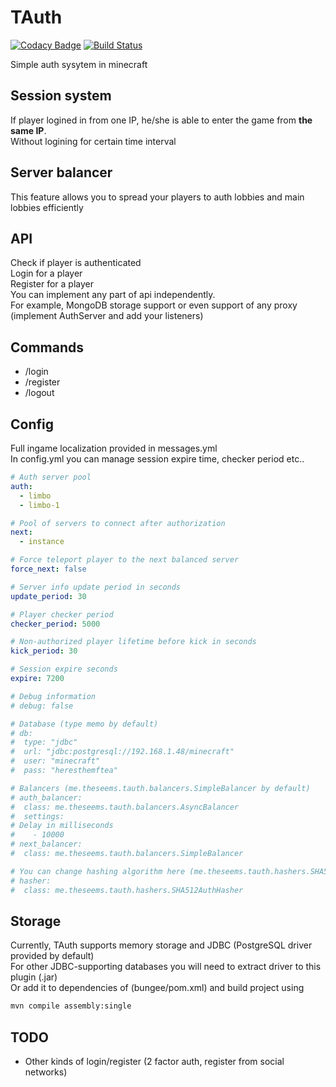 # TAuth

[![Codacy Badge](https://api.codacy.com/project/badge/Grade/5263b39af61a4d40b5ff09463a684b72)](https://app.codacy.com/app/TheSeems/TAuth?utm_source=github.com&utm_medium=referral&utm_content=TheSeems/TAuth&utm_campaign=Badge_Grade_Dashboard)
[![Build Status](https://travis-ci.com/TheSeems/TAuth.svg?branch=master)](https://travis-ci.com/TheSeems/TAuth)

Simple auth sysytem in minecraft

## Session system
If player logined in from one IP, he/she is able to enter the game from **the same IP**.  
Without logining for certain time interval

## Server balancer
This feature allows you to spread your players to auth lobbies and main lobbies efficiently

## API
Check if player is authenticated  
Login for a player  
Register for a player  
You can implement any part of api independently.  
For example, MongoDB storage support or even support of any proxy (implement AuthServer and add your listeners)

## Commands
 - /login <pass>
 - /register <pass> <repeat-pass>
 - /logout
 
 ## Config
Full ingame localization provided in messages.yml  
In config.yml you can manage session expire time, checker period etc..
```yaml
# Auth server pool
auth:
  - limbo
  - limbo-1

# Pool of servers to connect after authorization
next:
  - instance

# Force teleport player to the next balanced server
force_next: false

# Server info update period in seconds
update_period: 30

# Player checker period
checker_period: 5000

# Non-authorized player lifetime before kick in seconds
kick_period: 30

# Session expire seconds
expire: 7200

# Debug information
# debug: false

# Database (type memo by default)
# db:
#  type: "jdbc"
#  url: "jdbc:postgresql://192.168.1.48/minecraft"
#  user: "minecraft"
#  pass: "heresthemftea"

# Balancers (me.theseems.tauth.balancers.SimpleBalancer by default)
# auth_balancer:
#  class: me.theseems.tauth.balancers.AsyncBalancer
#  settings:
# Delay in milliseconds
#    - 10000
# next_balancer:
#  class: me.theseems.tauth.balancers.SimpleBalancer

# You can change hashing algorithm here (me.theseems.tauth.hashers.SHA512AuthHasher by default)
# hasher:
#  class: me.theseems.tauth.hashers.SHA512AuthHasher
```
 
 ## Storage
 Currently, TAuth supports memory storage and JDBC (PostgreSQL driver provided by default)  
 For other JDBC-supporting databases you will need to extract driver to this plugin (.jar)  
 Or add it to dependencies of (bungee/pom.xml) and build project using
 ```bash
 mvn compile assembly:single
 ```
 
 ## TODO
  - Other kinds of login/register (2 factor auth, register from social networks)
